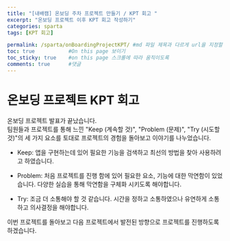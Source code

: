 ```yaml
---
title: "[내배캠] 온보딩 주차 프로젝트 만들기 / KPT 회고 "
excerpt: "온보딩 프로젝트 이후 KPT 회고 작성하기"
categories: sparta
tags: [KPT 회고]

permalink: /sparta/onBoardingProjectKPT/ #md 파일 제목과 다르게 url을 지정할 수 있음, 미지정 시 md 파일 명으로 따라감   
toc: true           #On this page 보이기 
toc_sticky: true    #on this page 스크롤에 따라 움직이도록 
comments: true      #댓글
---
```

# 온보딩 프로젝트 KPT 회고 
온보딩 프로젝트 발표가 끝났습니다. <br>
팀원들과 프로젝트를 통해 느낀 "Keep (계속할 것)", "Problem (문제)", "Try (시도할 것)"의 세 가지 요소를 토대로 프로젝트의 경험을 돌아보고 이야기를 나누었습니다. 

* Keep: 앱을 구현하는데 있어 필요한 기능을 검색하고 최선의 방법을 찾아 사용하려고 하였습니다.  

* Problem: 처음 프로젝트를 진행 함에 있어 필요한 요소, 기능에 대한 막연함이 있었습니다. 다양한 실습을 통해 막연함을 구체화 시키도록 해야합니다. 

* Try: 조금 더 소통해야 할 것 같습니다. 시간을 정하고 소통하였으나 유연하게 소통하고 의사결정을 해야합니다. 

이번 프로젝트를 돌아보고 다음 프로젝트에서 발전된 방향으로 프로젝트를 진행하도록 하겠습니다. 




